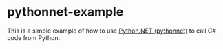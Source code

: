 # pythonnet-example

This is a simple example of how to use [Python.NET (pythonnet)](https://github.com/pythonnet/pythonnet) to call C# code from Python.
